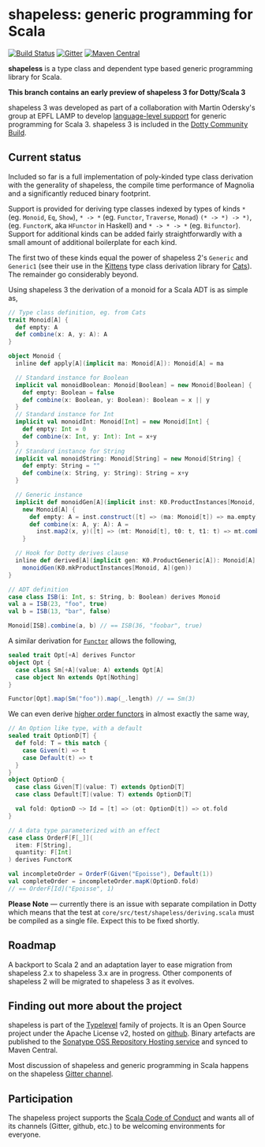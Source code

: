 # shapeless: generic programming for Scala

[![Build Status](https://api.travis-ci.org/milessabin/shapeless.png?branch=master)](https://travis-ci.org/milessabin/shapeless)
[![Gitter](https://badges.gitter.im/Join%20Chat.svg)](https://gitter.im/milessabin/shapeless)
[![Maven Central](https://img.shields.io/maven-central/v/com.chuusai/shapeless_2.13.svg)](https://maven-badges.herokuapp.com/maven-central/com.chuusai/shapeless_2.13)

**shapeless** is a type class and dependent type based generic programming
library for Scala.

**This branch contains an early preview of shapeless 3 for Dotty/Scala 3**

shapeless 3 was developed as part of a collaboration with Martin Odersky's
group at EPFL LAMP to develop [language-level support][mirror] for generic
programming for Scala 3. shapeless 3 is included in the [Dotty Community
Build][communitybuild].

## Current status

Included so far is a full implementation of poly-kinded type class derivation
with the generality of shapeless, the compile time performance of Magnolia and
a significantly reduced binary footprint.

Support is provided for deriving type classes indexed by types of kinds `*`
(eg.  `Monoid`, `Eq`, `Show`), `* -> *` (eg. `Functor`, `Traverse`, `Monad`)
`(* -> *) -> *)`, (eg. `FunctorK`, aka `HFunctor` in Haskell) and `* -> * -> *`
(eg.  `Bifunctor`). Support for additional kinds can be added fairly
straightforwardly with a small amount of additional boilerplate for each kind.

The first two of these kinds equal the power of shapeless 2's `Generic` and
`Generic1` (see their use in the [Kittens][kittens] type class derivation
library for [Cats][cats]). The remainder go considerably beyond.

Using shapeless 3 the derivation of a monoid for a Scala ADT is as simple as,

```scala
// Type class definition, eg. from Cats
trait Monoid[A] {
  def empty: A
  def combine(x: A, y: A): A
}

object Monoid {
  inline def apply[A](implicit ma: Monoid[A]): Monoid[A] = ma

  // Standard instance for Boolean
  implicit val monoidBoolean: Monoid[Boolean] = new Monoid[Boolean] {
    def empty: Boolean = false
    def combine(x: Boolean, y: Boolean): Boolean = x || y
  }
  // Standard instance for Int
  implicit val monoidInt: Monoid[Int] = new Monoid[Int] {
    def empty: Int = 0
    def combine(x: Int, y: Int): Int = x+y
  }
  // Standard instance for String
  implicit val monoidString: Monoid[String] = new Monoid[String] {
    def empty: String = ""
    def combine(x: String, y: String): String = x+y
  }

  // Generic instance
  implicit def monoidGen[A](implicit inst: K0.ProductInstances[Monoid, A]): Monoid[A] =
    new Monoid[A] {
      def empty: A = inst.construct([t] => (ma: Monoid[t]) => ma.empty)
      def combine(x: A, y: A): A =
        inst.map2(x, y)([t] => (mt: Monoid[t], t0: t, t1: t) => mt.combine(t0, t1))
    }

  // Hook for Dotty derives clause
  inline def derived[A](implicit gen: K0.ProductGeneric[A]): Monoid[A] =
    monoidGen(K0.mkProductInstances[Monoid, A](gen))
}

// ADT definition
case class ISB(i: Int, s: String, b: Boolean) derives Monoid
val a = ISB(23, "foo", true)
val b = ISB(13, "bar", false)

Monoid[ISB].combine(a, b) // == ISB(36, "foobar", true)
```

A similar derivation for [`Functor`][functor] allows the following,

```scala
sealed trait Opt[+A] derives Functor
object Opt {
  case class Sm[+A](value: A) extends Opt[A]
  case object Nn extends Opt[Nothing]
}

Functor[Opt].map(Sm("foo")).map(_.length) // == Sm(3)
```

We can even derive [higher order functors][functork] in almost exactly the same
way,

```scala
// An Option like type, with a default
sealed trait OptionD[T] {
  def fold: T = this match {
    case Given(t) => t
    case Default(t) => t
  }
}
object OptionD {
  case class Given[T](value: T) extends OptionD[T]
  case class Default[T](value: T) extends OptionD[T]

  val fold: OptionD ~> Id = [t] => (ot: OptionD[t]) => ot.fold
}

// A data type parameterized with an effect
case class OrderF[F[_]](
  item: F[String],
  quantity: F[Int]
) derives FunctorK

val incompleteOrder = OrderF(Given("Epoisse"), Default(1))
val completeOrder = incompleteOrder.mapK(OptionD.fold)
// == OrderF[Id]("Epoisse", 1)
```

**Please Note** &mdash; currently there is an issue with separate compilation
in Dotty which means that the test at `core/src/test/shapeless/deriving.scala`
must be compiled as a single file. Expect this to be fixed shortly.

## Roadmap

A backport to Scala 2 and an adaptation layer to ease migration from shapeless
2.x to shapeless 3.x are in progress. Other components of shapeless 2 will be
migrated to shapeless 3 as it evolves.

## Finding out more about the project

shapeless is part of the [Typelevel][typelevel] family of projects. It is an
Open Source project under the Apache License v2, hosted on [github][source].
Binary artefacts are published to the [Sonatype OSS Repository Hosting
service][sonatype] and synced to Maven Central.

Most discussion of shapeless and generic programming in Scala happens on the
shapeless [Gitter channel][gitter].

## Participation

The shapeless project supports the [Scala Code of Conduct][codeofconduct] and
wants all of its channels (Gitter, github, etc.) to be welcoming environments
for everyone.

[codeofconduct]: https://www.scala-lang.org/conduct/
[typelevel]: http://typelevel.org/
[source]: https://github.com/milessabin/shapeless
[sonatype]: https://oss.sonatype.org/index.html#nexus-search;quick~shapeless
[gitter]: https://gitter.im/milessabin/shapeless
[mirror]: https://github.com/lampepfl/dotty/pull/6531
[communitybuild]: https://github.com/lampepfl/dotty/pull/6645
[kittens]: https://github.com/typelevel/kittens
[cats]: https://github.com/typelevel/cats
[functor]: https://github.com/milessabin/shapeless/blob/shapeless-3/core/src/test/scala/shapeless/deriving.scala#L101-L124
[functork]: https://github.com/milessabin/shapeless/blob/shapeless-3/core/src/test/scala/shapeless/deriving.scala#L126-L152
